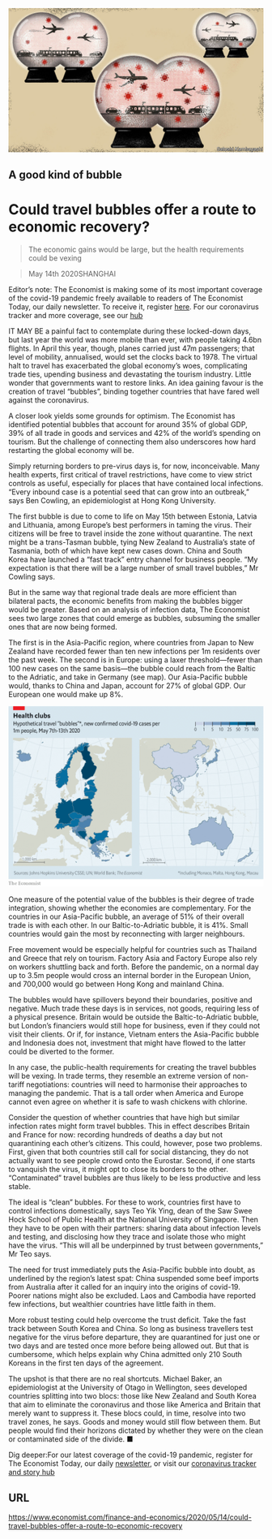 ![](./images/20200516_FND001_0.jpg)

## A good kind of bubble

# Could travel bubbles offer a route to economic recovery?

> The economic gains would be large, but the health requirements could be vexing

> May 14th 2020SHANGHAI

Editor’s note: The Economist is making some of its most important coverage of the covid-19 pandemic freely available to readers of The Economist Today, our daily newsletter. To receive it, register [here](https://www.economist.com//newslettersignup). For our coronavirus tracker and more coverage, see our [hub](https://www.economist.com//coronavirus)

IT MAY BE a painful fact to contemplate during these locked-down days, but last year the world was more mobile than ever, with people taking 4.6bn flights. In April this year, though, planes carried just 47m passengers; that level of mobility, annualised, would set the clocks back to 1978. The virtual halt to travel has exacerbated the global economy’s woes, complicating trade ties, upending business and devastating the tourism industry. Little wonder that governments want to restore links. An idea gaining favour is the creation of travel “bubbles”, binding together countries that have fared well against the coronavirus.

A closer look yields some grounds for optimism. The Economist has identified potential bubbles that account for around 35% of global GDP, 39% of all trade in goods and services and 42% of the world’s spending on tourism. But the challenge of connecting them also underscores how hard restarting the global economy will be.

Simply returning borders to pre-virus days is, for now, inconceivable. Many health experts, first critical of travel restrictions, have come to view strict controls as useful, especially for places that have contained local infections. “Every inbound case is a potential seed that can grow into an outbreak,” says Ben Cowling, an epidemiologist at Hong Kong University.

The first bubble is due to come to life on May 15th between Estonia, Latvia and Lithuania, among Europe’s best performers in taming the virus. Their citizens will be free to travel inside the zone without quarantine. The next might be a trans-Tasman bubble, tying New Zealand to Australia’s state of Tasmania, both of which have kept new cases down. China and South Korea have launched a “fast track” entry channel for business people. “My expectation is that there will be a large number of small travel bubbles,” Mr Cowling says.



But in the same way that regional trade deals are more efficient than bilateral pacts, the economic benefits from making the bubbles bigger would be greater. Based on an analysis of infection data, The Economist sees two large zones that could emerge as bubbles, subsuming the smaller ones that are now being formed.

The first is in the Asia-Pacific region, where countries from Japan to New Zealand have recorded fewer than ten new infections per 1m residents over the past week. The second is in Europe: using a laxer threshold—fewer than 100 new cases on the same basis—the bubble could reach from the Baltic to the Adriatic, and take in Germany (see map). Our Asia-Pacific bubble would, thanks to China and Japan, account for 27% of global GDP. Our European one would make up 8%.

![](./images/20200516_FNM964.png)

One measure of the potential value of the bubbles is their degree of trade integration, showing whether the economies are complementary. For the countries in our Asia-Pacific bubble, an average of 51% of their overall trade is with each other. In our Baltic-to-Adriatic bubble, it is 41%. Small countries would gain the most by reconnecting with larger neighbours.

Free movement would be especially helpful for countries such as Thailand and Greece that rely on tourism. Factory Asia and Factory Europe also rely on workers shuttling back and forth. Before the pandemic, on a normal day up to 3.5m people would cross an internal border in the European Union, and 700,000 would go between Hong Kong and mainland China.

The bubbles would have spillovers beyond their boundaries, positive and negative. Much trade these days is in services, not goods, requiring less of a physical presence. Britain would be outside the Baltic-to-Adriatic bubble, but London’s financiers would still hope for business, even if they could not visit their clients. Or if, for instance, Vietnam enters the Asia-Pacific bubble and Indonesia does not, investment that might have flowed to the latter could be diverted to the former.

In any case, the public-health requirements for creating the travel bubbles will be vexing. In trade terms, they resemble an extreme version of non-tariff negotiations: countries will need to harmonise their approaches to managing the pandemic. That is a tall order when America and Europe cannot even agree on whether it is safe to wash chickens with chlorine.

Consider the question of whether countries that have high but similar infection rates might form travel bubbles. This in effect describes Britain and France for now: recording hundreds of deaths a day but not quarantining each other’s citizens. This could, however, pose two problems. First, given that both countries still call for social distancing, they do not actually want to see people crowd onto the Eurostar. Second, if one starts to vanquish the virus, it might opt to close its borders to the other. “Contaminated” travel bubbles are thus likely to be less productive and less stable.

The ideal is “clean” bubbles. For these to work, countries first have to control infections domestically, says Teo Yik Ying, dean of the Saw Swee Hock School of Public Health at the National University of Singapore. Then they have to be open with their partners: sharing data about infection levels and testing, and disclosing how they trace and isolate those who might have the virus. “This will all be underpinned by trust between governments,” Mr Teo says.

The need for trust immediately puts the Asia-Pacific bubble into doubt, as underlined by the region’s latest spat: China suspended some beef imports from Australia after it called for an inquiry into the origins of covid-19. Poorer nations might also be excluded. Laos and Cambodia have reported few infections, but wealthier countries have little faith in them.

More robust testing could help overcome the trust deficit. Take the fast track between South Korea and China. So long as business travellers test negative for the virus before departure, they are quarantined for just one or two days and are tested once more before being allowed out. But that is cumbersome, which helps explain why China admitted only 210 South Koreans in the first ten days of the agreement.

The upshot is that there are no real shortcuts. Michael Baker, an epidemiologist at the University of Otago in Wellington, sees developed countries splitting into two blocs: those like New Zealand and South Korea that aim to eliminate the coronavirus and those like America and Britain that merely want to suppress it. These blocs could, in time, resolve into two travel zones, he says. Goods and money would still flow between them. But people would find their horizons dictated by whether they were on the clean or contaminated side of the divide. ■

Dig deeper:For our latest coverage of the covid-19 pandemic, register for The Economist Today, our daily [newsletter](https://www.economist.com//newslettersignup), or visit our [coronavirus tracker and story hub](https://www.economist.com//coronavirus)

## URL

https://www.economist.com/finance-and-economics/2020/05/14/could-travel-bubbles-offer-a-route-to-economic-recovery
